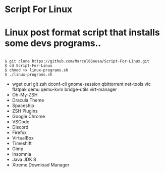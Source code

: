 # Script For Linux
# Linux post format script that installs some devs programs..
```

$ git clone https://github.com/Marcel0Sousa/Script-For-Linux.git   
$ cd Script-For-Linux                                              
$ chmod +x linux-programs.sh                                       
$ ./linux-programs.sh                                              
```

* wget curl git zsh dconf-cli gnome-session qbittorrent net-tools vlc flatpak qemu qemu-kvm bridge-utils virt-manager
* Oh-My-ZSH
* Dracula Theme
* Spaceship
* ZSH Plugins
* Google Chrome
* VSCode
* Discord
* Firefox
* VirtualBox
* Timeshift
* Gimp
* Insomnia
* Java JDK 8
* Xtreme Download Manager
```
